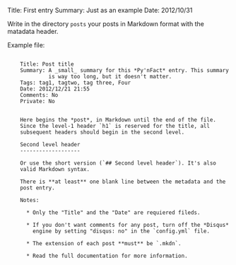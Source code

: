 Title: First entry
Summary: Just as an example
Date: 2012/10/31


Write in the directory `posts`  your posts in Markdown format with the
matadata header.

Example file:

```

    Title: Post title
    Summary: A _small_ summary for this *Py'nFact* entry. This summary
             is way too long, but it doesn't matter.
    Tags: tag1, tagtwo, tag three, Four
    Date: 2012/12/21 21:55
    Comments: No
    Private: No


    Here begins the *post*, in Markdown until the end of the file.
    Since the level-1 header `h1` is reserved for the title, all
    subsequent headers should begin in the second level.

    Second level header
    -------------------

    Or use the short version (`## Second level header`). It's also
    valid Markdown syntax.

    There is **at least** one blank line between the metadata and the
    post entry.

    Notes:

      * Only the "Title" and the "Date" are requiered fileds.

      * If you don't want comments for any post, turn off the *Disqus*
        engine by setting "disqus: no" in the `config.yml` file.

      * The extension of each post **must** be `.mkdn`.

      * Read the full documentation for more information.
```

